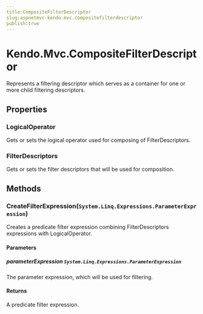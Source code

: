 ```yaml
---
title:CompositeFilterDescriptor
slug:aspnetmvc-kendo.mvc.compositefilterdescriptor
publish:true
---
```


# Kendo.Mvc.CompositeFilterDescriptor
Represents a filtering descriptor which serves as a container for one or more child filtering descriptors.


## Properties
### LogicalOperator
Gets or sets the logical operator used for composing of FilterDescriptors.
### FilterDescriptors
Gets or sets the filter descriptors that will be used for composition.



## Methods

### CreateFilterExpression(`System.Linq.Expressions.ParameterExpression`)
Creates a predicate filter expression combining FilterDescriptors 
            expressions with LogicalOperator.


#### Parameters

##### parameterExpression `System.Linq.Expressions.ParameterExpression`
The parameter expression, which will be used for filtering.



#### Returns
A predicate filter expression.




 
